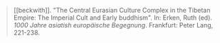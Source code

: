 > [[beckwith]]. "The Central Eurasian Culture Complex in the Tibetan Empire: The Imperial Cult and Early buddhism". In: Erken, Ruth (ed). *1000 Jahre asiatish europäische Begegnung*. Frankfurt: Peter Lang, 221-238. 